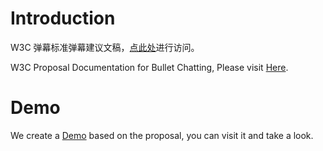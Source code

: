# Introduction

W3C 弹幕标准弹幕建议文稿，[点此处](https://w3c-proposal-incubation.github.io/danmaku-proposal/)进行访问。

W3C Proposal Documentation for Bullet Chatting, Please visit [Here](https://w3c-proposal-incubation.github.io/danmaku-proposal/index_en.html).

# Demo

We create a [Demo](https://w3c-proposal-incubation.github.io/bulletchatting-proposal/) based on the proposal, you can visit it and take a look.
